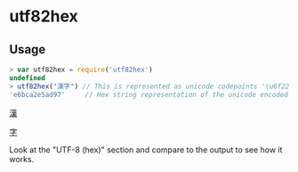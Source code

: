 # utf82hex

## Usage

```javascript
> var utf82hex = require('utf82hex')
undefined
> utf82hex("漢字") // This is represented as unicode codepoints '\u6f22' + '\u5b57'
'e6bca2e5ad97'     // Hex string representation of the unicode encoded in utf-8
```

[漢](http://www.fileformat.info/info/unicode/char/6f22/index.htm)

[字](http://www.fileformat.info/info/unicode/char/5b57/index.htm)

Look at the "UTF-8 (hex)" section and compare to the output to see how it works.
